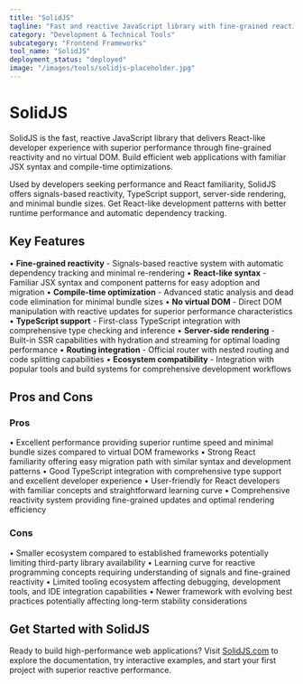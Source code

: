 ```yaml
---
title: "SolidJS"
tagline: "Fast and reactive JavaScript library with fine-grained reactivity system"
category: "Development & Technical Tools"
subcategory: "Frontend Frameworks"
tool_name: "SolidJS"
deployment_status: "deployed"
image: "/images/tools/solidjs-placeholder.jpg"
---
```


# SolidJS

SolidJS is the fast, reactive JavaScript library that delivers React-like developer experience with superior performance through fine-grained reactivity and no virtual DOM. Build efficient web applications with familiar JSX syntax and compile-time optimizations.

Used by developers seeking performance and React familiarity, SolidJS offers signals-based reactivity, TypeScript support, server-side rendering, and minimal bundle sizes. Get React-like development patterns with better runtime performance and automatic dependency tracking.

## Key Features

• **Fine-grained reactivity** - Signals-based reactive system with automatic dependency tracking and minimal re-rendering
• **React-like syntax** - Familiar JSX syntax and component patterns for easy adoption and migration
• **Compile-time optimization** - Advanced static analysis and dead code elimination for minimal bundle sizes
• **No virtual DOM** - Direct DOM manipulation with reactive updates for superior performance characteristics
• **TypeScript support** - First-class TypeScript integration with comprehensive type checking and inference
• **Server-side rendering** - Built-in SSR capabilities with hydration and streaming for optimal loading performance
• **Routing integration** - Official router with nested routing and code splitting capabilities
• **Ecosystem compatibility** - Integration with popular tools and build systems for comprehensive development workflows

## Pros and Cons

### Pros
• Excellent performance providing superior runtime speed and minimal bundle sizes compared to virtual DOM frameworks
• Strong React familiarity offering easy migration path with similar syntax and development patterns
• Good TypeScript integration with comprehensive type support and excellent developer experience
• User-friendly for React developers with familiar concepts and straightforward learning curve
• Comprehensive reactivity system providing fine-grained updates and optimal rendering efficiency

### Cons
• Smaller ecosystem compared to established frameworks potentially limiting third-party library availability
• Learning curve for reactive programming concepts requiring understanding of signals and fine-grained reactivity
• Limited tooling ecosystem affecting debugging, development tools, and IDE integration capabilities
• Newer framework with evolving best practices potentially affecting long-term stability considerations

## Get Started with SolidJS

Ready to build high-performance web applications? Visit [SolidJS.com](https://solidjs.com) to explore the documentation, try interactive examples, and start your first project with superior reactive performance.